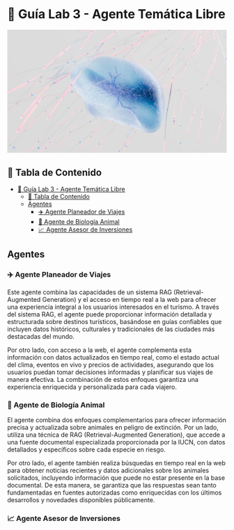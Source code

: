 # 🧪 Guía Lab 3 - Agente Temática Libre

![](./assets/tl_landscape.jpg)

## 📖 Tabla de Contenido

- [🧪 Guía Lab 3 - Agente Temática Libre](#-guía-lab-3---agente-temática-libre)
  - [📖 Tabla de Contenido](#-tabla-de-contenido)
  - [Agentes](#agentes)
    - [✈️ Agente Planeador de Viajes](#️-agente-planeador-de-viajes)
    - [🍃 Agente de Biología Animal](#-agente-de-biología-animal)
    - [📈 Agente Asesor de Inversiones](#-agente-asesor-de-inversiones)

## Agentes

### ✈️ Agente Planeador de Viajes

Este agente combina las capacidades de un sistema RAG (Retrieval-Augmented Generation) y el acceso en tiempo real a la web para ofrecer una experiencia integral a los usuarios interesados en el turismo. A través del sistema RAG, el agente puede proporcionar información detallada y estructurada sobre destinos turísticos, basándose en guías confiables que incluyen datos históricos, culturales y tradicionales de las ciudades más destacadas del mundo.

Por otro lado, con acceso a la web, el agente complementa esta información con datos actualizados en tiempo real, como el estado actual del clima, eventos en vivo y precios de actividades, asegurando que los usuarios puedan tomar decisiones informadas y planificar sus viajes de manera efectiva. La combinación de estos enfoques garantiza una experiencia enriquecida y personalizada para cada viajero.

### 🍃 Agente de Biología Animal

El agente combina dos enfoques complementarios para ofrecer información precisa y actualizada sobre animales en peligro de extinción. Por un lado, utiliza una técnica de RAG (Retrieval-Augmented Generation), que accede a una fuente documental especializada proporcionada por la IUCN, con datos detallados y específicos sobre cada especie en riesgo. 

Por otro lado, el agente también realiza búsquedas en tiempo real en la web para obtener noticias recientes y datos adicionales sobre los animales solicitados, incluyendo información que puede no estar presente en la base documental. De esta manera, se garantiza que las respuestas sean tanto fundamentadas en fuentes autorizadas como enriquecidas con los últimos desarrollos y novedades disponibles públicamente.

### 📈 Agente Asesor de Inversiones